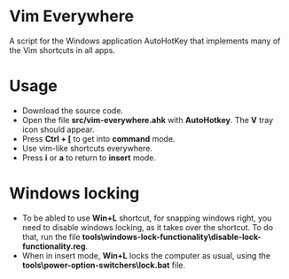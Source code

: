 # Vim Everywhere
A script for the Windows application AutoHotKey that implements many of the Vim shortcuts in all apps.

# Usage
- Download the source code.
- Open the file **src/vim-everywhere.ahk** with **AutoHotkey**. The **V** tray icon should appear. 
- Press **Ctrl + [** to get into **command** mode. 
- Use vim-like shortcuts everywhere. 
- Press **i** or **a** to return to **insert** mode. 

# Windows locking
- To be abled to use **Win+L** shortcut, for snapping windows right, you need to disable windows locking, as it takes over the shortcut. To do that, run the file **tools\windows-lock-functionality\disable-lock-functionality.reg**.
- When in insert mode, **Win+L** locks the computer as usual, using the **tools\power-option-switchers\lock.bat** file.
